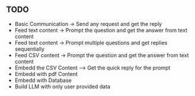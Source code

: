 ## TODO
 - Basic Communication -> Send any request and get the reply
 - Feed text content -> Prompt the question and get the answer from text content
 - Feed text content -> Prompt multiple questions and get replies sequentially
 - Feed CSV content -> Prompt the question and get the answer from text content
 - Embedd the CSV Content --> Get the quick reply for the prompt
 - Embedd with pdf Content 
 - Embedd with Database
 - Build LLM with only user provided data

